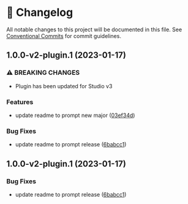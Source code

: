 <!-- markdownlint-disable --><!-- textlint-disable -->

# 📓 Changelog

All notable changes to this project will be documented in this file. See
[Conventional Commits](https://conventionalcommits.org) for commit guidelines.

## 1.0.0-v2-plugin.1 (2023-01-17)

### ⚠ BREAKING CHANGES

- Plugin has been updated for Studio v3

### Features

- update readme to prompt new major ([03ef34d](https://github.com/sanity-io/sanity-plugin-seo-pane/commit/03ef34d37a1ea848f1e24d22acbcb2fc58d2054a))

### Bug Fixes

- update readme to prompt release ([6babcc1](https://github.com/sanity-io/sanity-plugin-seo-pane/commit/6babcc151b64e5e4f25c83a04516fd5dd66b3ebd))

## 1.0.0-v2-plugin.1 (2023-01-17)

### Bug Fixes

- update readme to prompt release ([6babcc1](https://github.com/sanity-io/sanity-plugin-seo-pane/commit/6babcc151b64e5e4f25c83a04516fd5dd66b3ebd))
